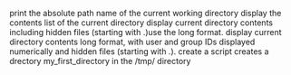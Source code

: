 print the absolute path name of the current working directory
display the contents list of the current directory
display current directory contents including hidden files (starting with .)use the long format.
display current directory contents long format, with user and group IDs displayed numerically and hidden files (starting with .).
create a script creates a drectory my_first_directory in the /tmp/ directory
